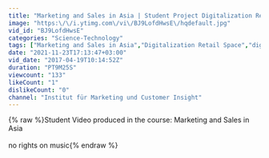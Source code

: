 ```yaml
---
title: "Marketing and Sales in Asia | Student Project Digitalization Retail Space"
image: "https:\/\/i.ytimg.com\/vi\/BJ9LofdHwsE\/hqdefault.jpg"
vid_id: "BJ9LofdHwsE"
categories: "Science-Technology"
tags: ["Marketing and Sales in Asia","Digitalization Retail Space","digitalization of retail"]
date: "2021-11-23T17:13:47+03:00"
vid_date: "2017-04-19T10:14:52Z"
duration: "PT9M25S"
viewcount: "133"
likeCount: "1"
dislikeCount: "0"
channel: "Institut für Marketing und Customer Insight"
---
```

{% raw %}Student Video produced in the course: Marketing and Sales in Asia<br /><br />no rights on music{% endraw %}

